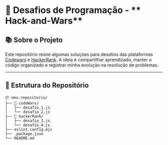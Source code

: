 # 🚀 Desafios de Programação - ** Hack-and-Wars** 

## 📚 **Sobre o Projeto**  
Este repositório reúne algumas soluções para desafios das plataformas [Codewars](https://www.codewars.com) e [HackerRank](https://www.hackerrank.com). A ideia é compartilhar aprendizado, manter o código organizado e registrar minha evolução na resolução de problemas.  

---

## 📂 **Estrutura do Repositório**  
```plaintext
📦 meu-repositorio/
├── 📂 codeWars/
│   ├── desafio_1.js
│   └── desafio_2.js
├── 📂 hackerRank/
│   ├── desafio_3.js
│   └── desafio_4.js
├── eslint.config.mjs
├── .package.json
└── README.md
